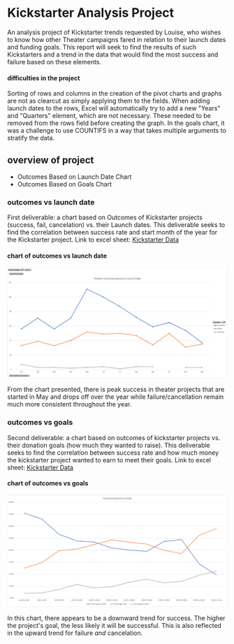 # Kickstarter Analysis Project
  An analysis project of Kickstarter trends requested by Louise, who wishes to know how other Theater campaigns fared in relation to their launch dates and funding goals. This report will seek to find the results of such Kickstarters and a trend in the data that would find the most success and failure based on these elements.

#### difficulties in the project
  Sorting of rows and columns in the creation of the pivot charts and graphs are not as clearcut as simply applying them to the fields. When adding launch dates to the rows, Excel will automatically try to add a new "Years" and "Quarters" element, which are not necessary. These needed to be removed from the rows field before creating the graph. In the goals chart, it was a challenge to use COUNTIFS in a way that takes multiple arguments to stratify the data.

## overview of project
* Outcomes Based on Launch Date Chart
* Outcomes Based on Goals Chart

### outcomes vs launch date
  First deliverable: a chart based on Outcomes of Kickstarter projects (success, fail, cancelation) vs. their Launch dates. This deliverable seeks to find the correlation between success rate and start month of the year for the Kickstarter project. Link to excel sheet: [Kickstarter Data](https://github.com/zhangkevq/kickstarter-analysis/blob/main/Resources.zip)
  
#### chart of outcomes vs launch date
![Outcomes vs Launch Dates](https://github.com/zhangkevq/kickstarter-analysis/blob/main/Theater_Outcomes_vs_Launch.png)

  From the chart presented, there is peak success in theater projects that are started in May and drops off over the year while failure/cancellation remain much more consistent throughout the year.

### outcomes vs goals
  Second deliverable: a chart based on outcomes of kickstarter projects vs. their donation goals (how much they wanted to raise). This deliverable seeks to find the correlation between success rate and how much money the kickstarter project wanted to earn to meet their goals. Link to excel sheet: [Kickstarter Data](https://github.com/zhangkevq/kickstarter-analysis/blob/main/Resources.zip)
  
#### chart of outcomes vs goals
![Outcomes vs Goals](https://github.com/zhangkevq/kickstarter-analysis/blob/main/Outcomes_vs_Goals.png)

  In this chart, there appears to be a downward trend for success. The higher the project's goal, the less likely it will be successful. This is also reflected in the upward trend for failure *and* cancelation.
  
